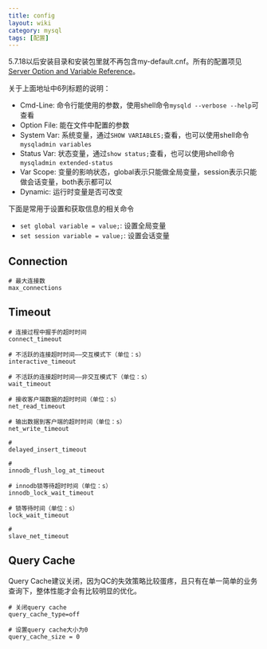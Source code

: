 ```yaml
---
title: config
layout: wiki
category: mysql
tags: [配置]
---
```


5.7.18以后安装目录和安装包里就不再包含my-default.cnf。所有的配置项见[Server Option and Variable Reference](https://dev.mysql.com/doc/refman/5.7/en/mysqld-option-tables.html)。

关于上面地址中6列标题的说明：

* Cmd-Line: 命令行能使用的参数，使用shell命令`mysqld --verbose --help`可查看
* Option File: 能在文件中配置的参数
* System Var: 系统变量，通过`SHOW VARIABLES;`查看，也可以使用shell命令`mysqladmin variables`
* Status Var: 状态变量，通过`show status;`查看，也可以使用shell命令`mysqladmin extended-status`
* Var Scope: 变量的影响状态，global表示只能做全局变量，session表示只能做会话变量，both表示都可以
* Dynamic: 运行时变量是否可改变

下面是常用于设置和获取信息的相关命令

* `set global variable = value;`: 设置全局变量
* `set session variable = value;`: 设置会话变量

## Connection

```shell
# 最大连接数
max_connections
```

## Timeout

```shell
# 连接过程中握手的超时时间
connect_timeout

# 不活跃的连接超时时间——交互模式下（单位：s）
interactive_timeout

# 不活跃的连接超时时间——非交互模式下（单位：s）
wait_timeout

# 接收客户端数据的超时时间（单位：s）
net_read_timeout

# 输出数据到客户端的超时时间（单位：s）
net_write_timeout

#
delayed_insert_timeout

#
innodb_flush_log_at_timeout

# innodb锁等待超时时间（单位：s）
innodb_lock_wait_timeout

# 锁等待时间（单位：s）
lock_wait_timeout

#
slave_net_timeout
```

## Query Cache

Query Cache建议关闭，因为QC的失效策略比较蛋疼，且只有在单一简单的业务查询下，整体性能才会有比较明显的优化。

```shell
# 关闭query cache
query_cache_type=off

# 设置query cache大小为0
query_cache_size = 0
```



